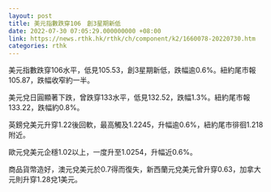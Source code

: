 ```yaml
---
layout: post
title: 美元指數跌穿106　創3星期新低
date: 2022-07-30 07:05:29.000000000 +08:00
link: https://news.rthk.hk/rthk/ch/component/k2/1660078-20220730.htm
categories: rthk
---
```


美元指數跌穿106水平，低見105.53，創3星期新低，跌幅逾0.6%。紐約尾市報105.87，跌幅收窄約一半。

美元兌日圓顯著下跌，曾跌穿133水平，低見132.52，跌幅1.3%。紐約尾市報133.22，跌幅約0.8%。

英鎊兌美元升穿1.22後回軟，最高觸及1.2245，升幅逾0.6%，紐約尾市徘徊1.218附近。

歐元兌美元企穩1.02以上，一度升至1.0254，升幅近0.6%。

商品貨幣造好，澳元兌美元於0.7得而復失，新西蘭元兌美元曾升穿0.63，加拿大元則升穿1.28兌1美元。
